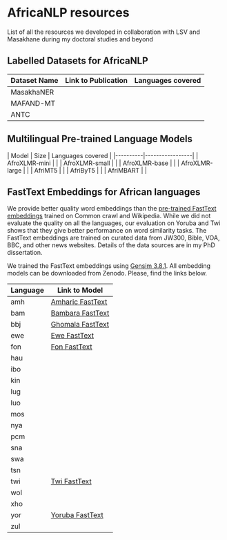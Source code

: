 # AfricaNLP resources
List of all the resources we developed in collaboration with LSV and Masakhane during my doctoral studies and beyond

## Labelled Datasets for AfricaNLP

| Dataset Name | Link to Publication  | Languages covered |
|----------|-----------------|----------------------------|
| MasakhaNER | | |
| MAFAND-MT | | |
| ANTC      | | |


## Multilingual Pre-trained Language Models

| Model | Size  | Languages covered |
|----------|-----------------|
| AfroXLMR-mini | |
| AfroXLMR-small | |
| AfroXLMR-base | |
| AfroXLMR-large | |
| AfriMT5 | |
| AfriByT5 | |
| AfriMBART | |

## FastText Embeddings for African languages
We provide better quality word embeddings than the [pre-trained FastText embeddings](https://fasttext.cc/docs/en/crawl-vectors.html) trained on Common crawl and Wikipedia. While we did not evaluate the quality on all the languages, our evaluation on Yoruba and Twi shows that they give better performance on word similarity tasks. The FastText embeddings are trained on curated data from JW300, Bible, VOA, BBC, and other news websites. Details of the data sources are in my PhD dissertation. 

We trained the FastText embeddings using [Gensim 3.8.1](https://pypi.org/project/gensim/3.8.1/). All embedding models can be downloaded from Zenodo. Please, find the links below. 

| Language | Link to Model  |
|----------|-----------------|
| amh | [Amharic FastText](https://zenodo.org/record/6988528#.YvePxXUzY5k)  |
| bam | [Bambara FastText](https://zenodo.org/record/6987246#.YveVNnUzY5k) |
| bbj | [Ghomala FastText](https://zenodo.org/record/6988547#.YveVlHUzY5k)  |
| ewe | [Ewe FastText](https://zenodo.org/record/6988555#.YveVknUzY5k)  |
| fon |  [Fon FastText](https://zenodo.org/record/6988727#.YveVonUzY5k) |
| hau |   |
| ibo |   |
| kin |   |
| lug |   |
| luo |   |
| mos |   |
| nya |   |
| pcm |   |
| sna |   |
| swa |   |
| tsn |   |
| twi | [Twi FastText](https://zenodo.org/record/6988532#.YveVmXUzY5k)  |
| wol |   |
| xho |   |
| yor | [Yoruba FastText](https://zenodo.org/record/6987250#.YveVi3UzY5k)  |
| zul |   |
